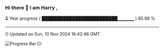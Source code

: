 ### Hi there 👋 I am Harry , 

⏳ Year progress { █████████████████████████▁▁▁▁▁ } 85.98 %

---

⏰ Updated on Sun, 10 Nov 2024 16:42:46 GMT

![Progress Bar CI](https://github.com/duykhang68/duykhang68/workflows/Progress%20Bar%20CI/badge.svg)
